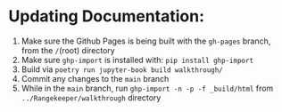 # Updating Documentation:

1. Make sure the Github Pages is being built with the `gh-pages` branch, from the `/`(root) directory
2. Make sure `ghp-import` is installed with: `pip install ghp-import` 
3. Build via `poetry run jupyter-book build walkthrough/`
4. Commit any changes to the `main` branch
5. While in the `main` branch, run `ghp-import -n -p -f _build/html` from `../Rangekeeper/walkthrough` directory